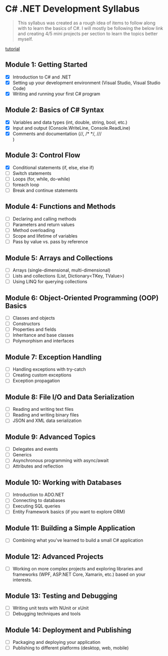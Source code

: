 # C# .NET Development Syllabus

> This syllabus was created as a rough idea of items to follow along with to learn the basics of C#. I will mostly be following the below link and creating 4/5 mini projects per section to learn the topics better myself.

[tutorial](https://www.youtube.com/watch?v=M5ugY7fWydE)

## Module 1: Getting Started

- [x] Introduction to C# and .NET
- [x] Setting up your development environment (Visual Studio, Visual Studio Code)
- [x] Writing and running your first C# program

## Module 2: Basics of C# Syntax

- [x] Variables and data types (int, double, string, bool, etc.)
- [x] Input and output (Console.WriteLine, Console.ReadLine)
- [x] Comments and documentation (//, /* */, ///<summary>)

## Module 3: Control Flow

- [x] Conditional statements (if, else, else if)
- [ ] Switch statements
- [ ] Loops (for, while, do-while)
- [ ] foreach loop
- [ ] Break and continue statements

## Module 4: Functions and Methods

- [ ] Declaring and calling methods
- [ ] Parameters and return values
- [ ] Method overloading
- [ ] Scope and lifetime of variables
- [ ] Pass by value vs. pass by reference

## Module 5: Arrays and Collections

- [ ] Arrays (single-dimensional, multi-dimensional)
- [ ] Lists and collections (List<T>, Dictionary<TKey, TValue>)
- [ ] Using LINQ for querying collections

## Module 6: Object-Oriented Programming (OOP) Basics

- [ ] Classes and objects
- [ ] Constructors
- [ ] Properties and fields
- [ ] Inheritance and base classes
- [ ] Polymorphism and interfaces

## Module 7: Exception Handling

- [ ] Handling exceptions with try-catch
- [ ] Creating custom exceptions
- [ ] Exception propagation

## Module 8: File I/O and Data Serialization

- [ ] Reading and writing text files
- [ ] Reading and writing binary files
- [ ] JSON and XML data serialization

## Module 9: Advanced Topics

- [ ] Delegates and events
- [ ] Generics
- [ ] Asynchronous programming with async/await
- [ ] Attributes and reflection

## Module 10: Working with Databases

- [ ] Introduction to ADO.NET
- [ ] Connecting to databases
- [ ] Executing SQL queries
- [ ] Entity Framework basics (if you want to explore ORM)

## Module 11: Building a Simple Application

- [ ] Combining what you've learned to build a small C# application

## Module 12: Advanced Projects

- [ ] Working on more complex projects and exploring libraries and frameworks (WPF, ASP.NET Core, Xamarin, etc.) based on your interests.

## Module 13: Testing and Debugging

- [ ] Writing unit tests with NUnit or xUnit
- [ ] Debugging techniques and tools

## Module 14: Deployment and Publishing

- [ ] Packaging and deploying your application
- [ ] Publishing to different platforms (desktop, web, mobile)
